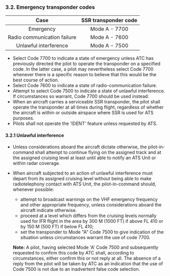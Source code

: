 ### 3.2. **Emergency transponder codes**

|            Case             | SSR transponder code |
| :-------------------------: | :------------------: |
|          Emergency          |    Mode A - 7700     |
| Radio communication failure |    Mode A - 7600     |
|    Unlawful interference    |    Mode A - 7500     |

- Select Code 7700 to indicate a state of emergency unless ATC has  previously  directed  the  pilot  to  operate  the transponder on a specified code. In the latter case, a pilot may nevertheless select Code 7700 whenever there is a specific reason to believe that this would be the best course of action.
- Select Code 7600 to indicate a state of radio-communication failure.
- Attempt to select Code 7500 to indicate a state of unlawful interference. If circumstances so warrant, Code 7700 should be used instead.
- When an aircraft carries a serviceable SSR transponder, the pilot shall operate the transponder at all times during flight, regardless of whether the aircraft is within or outside airspace where SSR is used for ATS purposes.
- Pilots shall not operate the 'IDENT' feature unless requested by ATS. 

#### 3.2.1 Unlawful interference 

- Unless considerations aboard the aircraft dictate otherwise, the pilot-in-command shall attempt to continue flying on the assigned  track and at the assigned cruising level at  least until able to notify an ATS Unit or within radar coverage.

- When  aircraft  subjected to an action of unlawful interference must depart from its assigned cruising level  without  being  able to make radiotelephony contact with ATS Unit, the pilot-in-command should, whenever possible:

  - attempt to broadcast warnings on the VHF emergency frequency and other appropriate frequency, unless considerations aboard the aircraft indicate otherwise.
  - proceed at a level which differs from the cruising levels normally used for IFR flight in the area by 300 M (1000 FT) if above FL 410 or by 150 M (500 FT) if below FL 410;
  - set the transponder to Mode "A" Code 7500 to give indication of the situation unless circumstances warrant the use of code 7700.

  **Note:** A  pilot, having selected Mode 'A' Code 7500 and subsequently requested to confirm this code  by ATC shall, according to circumstances, either confirm this or not reply at all. The absence of  a reply from the pilot will be taken by ATC as an indication that the use of Code 7500 is not due to an inadvertent false code selection.
